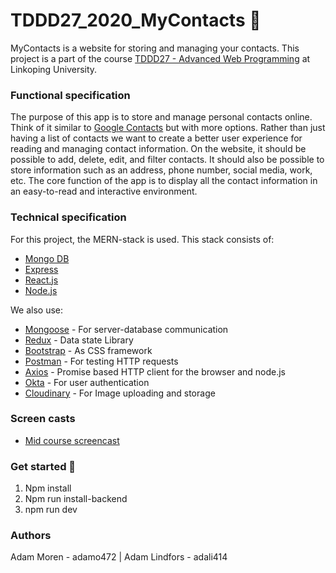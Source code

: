 # TDDD27_2020_MyContacts 📙

MyContacts is a website for storing and managing your contacts. This project is a part of the course [TDDD27 - Advanced Web Programming](https://liu.se/studieinfo/en/kurs/tddd27/vt-2018) at Linkoping University.

### Functional specification

The purpose of this app is to store and manage personal contacts online. Think of it similar to [Google Contacts](https://contacts.google.com/) but with more options. Rather than just having a list of contacts we want to create a better user experience for reading and managing contact information. On the website, it should be possible to add, delete, edit, and filter contacts. It should also be possible to store information such as an address, phone number, social media, work, etc. The core function of the app is to display all the contact information in an easy-to-read and interactive environment.

### Technical specification
For this project, the MERN-stack is used. This stack consists of:
* [Mongo DB](https://www.mongodb.com/)
* [Express](https://expressjs.com/)
* [React.js](https://reactjs.org/)
* [Node.js](https://nodejs.org/en/)

We also use:
* [Mongoose](https://mongoosejs.com/) - For server-database communication
* [Redux](https://redux.js.org/introduction/getting-started) - Data state Library
* [Bootstrap](https://getbootstrap.com/) - As CSS framework
* [Postman](https://www.postman.com/) - For testing HTTP requests
* [Axios](https://github.com/axios/axios) - Promise based HTTP client for the browser and node.js
* [Okta](https://www.okta.com/) - For user authentication
* [Cloudinary](https://cloudinary.com/) - For Image uploading and storage

### Screen casts
* [Mid course screencast
](https://www.youtube.com/watch?v=uphe7jRGu-Y)



### Get started 🚀

1. Npm install
2. Npm run install-backend
3. npm run dev

### Authors 
Adam Moren - adamo472 | Adam Lindfors - adali414


